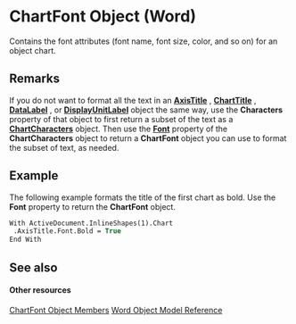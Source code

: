 
# ChartFont Object (Word)

Contains the font attributes (font name, font size, color, and so on) for an object chart.


## Remarks

If you do not want to format all the text in an  **[AxisTitle](ec746a05-40df-95cc-c017-40ef150504cf.md)** , **[ChartTitle](fc8ca540-0a29-123b-2fdf-b16aaa1f940c.md)** , **[DataLabel](b955596d-ac94-1e18-4e72-cdf090fc1f9e.md)** , or **[DisplayUnitLabel](9b028f6c-fd66-f767-f3d1-09de0fbdc148.md)** object the same way, use the **Characters** property of that object to first return a subset of the text as a **[ChartCharacters](cffe50a7-3fdc-75ad-2e32-081ba2310c1d.md)** object. Then use the **[Font](bb7f3c4a-be15-7215-f50f-3ecaabcbc454.md)** property of the **ChartCharacters** object to return a **ChartFont** object you can use to format the subset of text, as needed.


## Example

The following example formats the title of the first chart as bold. Use the  **Font** property to return the **ChartFont** object.


```vb
With ActiveDocument.InlineShapes(1).Chart 
 .AxisTitle.Font.Bold = True 
End With
```


## See also


#### Other resources


[ChartFont Object Members](10401f1b-2444-deb5-9877-ab0fb6a690dd.md)
[Word Object Model Reference](http://msdn.microsoft.com/library/be452561-b436-bb9b-6f94-3faa9a74a6fd%28Office.15%29.aspx)
